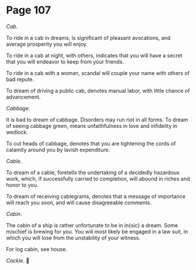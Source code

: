 # Page 107
_Cab_.


To ride in a cab in dreams, is significant of pleasant avocations,
and average prosperity you will enjoy.


To ride in a cab at night, with others, indicates that you will have a secret
that you will endeavor to keep from your friends.


To ride in a cab with a woman, scandal will couple your name
with others of bad repute.


To dream of driving a public cab, denotes manual labor,
with little chance of advancement.


_Cabbage_.


It is bad to dream of cabbage. Disorders may run riot in all forms.
To dream of seeing cabbage green, means unfaithfulness in love
and infidelity in wedlock.


To cut heads of cabbage, denotes that you are tightening the cords
of calamity around you by lavish expenditure.


_Cable_.


To dream of a cable, foretells the undertaking of a decidedly
hazardous work, which, if successfully carried to completion,
will abound in riches and honor to you.


To dream of receiving cablegrams, denotes that a message of importance
will reach you soon, and will cause disagreeable comments.


_Cabin_.


The cabin of a ship is rather unfortunate to be in in{sic} a dream.
Some mischief is brewing for you. You will most likely be engaged in a
law suit, in which you will lose from the unstability of your witness.


For log cabin, see house.


_Cackle_.

